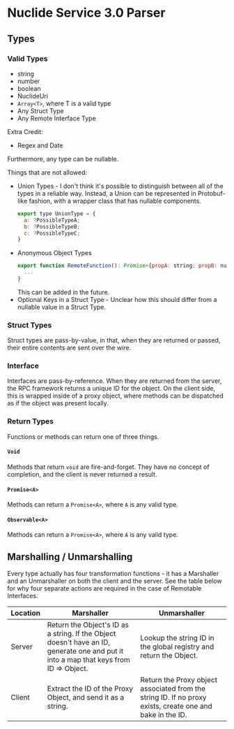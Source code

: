 # Nuclide Service 3.0 Parser

## Types
### Valid Types
- string
- number
- boolean
- NuclideUri
- `Array<T>`, where T is a valid type
- Any Struct Type
- Any Remote Interface Type

Extra Credit:
- Regex and Date

Furthermore, any type can be nullable.

Things that are not allowed:
- Union Types - I don't think it's possible to distinguish between all of the types in a reliable way. Instead, a Union can be represented in Protobuf-like fashion, with a wrapper class that has nullable components.
  ```js
  export type UnionType = {
    a: ?PossibleTypeA;
    b: ?PossibleTypeB;
    c: ?PossibleTypeC;
  }
  ```
- Anonymous Object Types
  ```js
  export function RemoteFunction(): Promise<{propA: string; propB: number;}> {
    ...
  }
  ```
  This can be added in the future.
- Optional Keys in a Struct Type - Unclear how this should differ from a nullable value in a Struct Type.

### Struct Types
Struct types are pass-by-value, in that, when they are returned or passed, their entire contents are sent over the wire.

### Interface
Interfaces are pass-by-reference. When they are returned from the server, the RPC framework returns a unique ID for the object. On the client side, this is wrapped inside of a proxy object, where methods can be dispatched as if the object was present locally.

### Return Types
Functions or methods can return one of three things.

#### `Void`
Methods that return `void` are fire-and-forget. They have no concept of completion, and the client is never returned a result.

#### `Promise<A>`
Methods can return a `Promise<A>`, where `A` is any valid type.

#### `Observable<A>`
Methods can return a `Promise<A>`, where `A` is any valid type.


## Marshalling / Unmarshalling
Every type actually has four transformation functions - it has a Marshaller and an Unmarshaller on both the client and the server. See the table below for why four separate actions are required in the case of Remotable Interfaces.

| Location | Marshaller | Unmarshaller |
|----------|---------------------------------------------------------------------------------------------------------------------------------------|-----------------------------------------------------------------------------------------------------------|
| Server | Return the Object's ID as a string. If the Object doesn't have an ID, generate one and put it into a map that keys from ID => Object. | Lookup the string ID in the global registry and return the Object. |
| Client | Extract the ID of the Proxy Object, and send it as a string. | Return the Proxy object associated from the string ID. If no proxy exists, create one and bake in the ID. |

